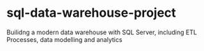 # sql-data-warehouse-project
Builidng a modern data warehouse with SQL Server, including ETL Processes, data modelling and analytics
